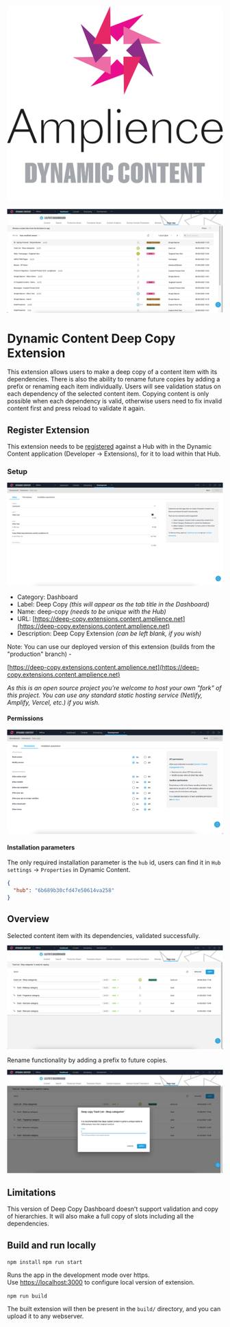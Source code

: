 [![Amplience Dynamic Content](media/header.png)](https://amplience.com/dynamic-content)

![Dynamic Content Deep Copy Extension](media/screenshot.png)

# Dynamic Content Deep Copy Extension

This extension allows users to make a deep copy of a content item with its dependencies. There is also the ability to rename future copies by adding a prefix or renaming each item individually. Users will see validation status on each dependency of the selected content item. Copying content is only possible when each dependency is valid, otherwise users need to fix invalid content first and press reload to validate it again.

## Register Extension

This extension needs to be [registered](https://amplience.com/docs/development/registeringextensions.html) against a Hub with in the Dynamic Content application (Developer -> Extensions), for it to load within that Hub.

### Setup

![Setup](media/setup.png)

* Category: Dashboard
* Label: Deep Copy _(this will appear as the tab title in the Dashboard)_
* Name: deep-copy _(needs to be unique with the Hub)_
* URL: [https://deep-copy.extensions.content.amplience.net](https://deep-copy.extensions.content.amplience.net)
* Description: Deep Copy Extension _(can be left blank, if you wish)_

Note:
You can use our deployed version of this extension (builds from the "production" branch) -

[https://deep-copy.extensions.content.amplience.net](https://deep-copy.extensions.content.amplience.net)

_As this is an open source project you're welcome to host your own "fork" of this project. You can use any standard static hosting service (Netlify, Amplify, Vercel, etc.) if you wish._

#### Permissions

![Permissions](media/permissions.png)

#### Installation parameters

The only required installation parameter is the `hub` id, users can find it in `Hub settings` -> `Properties` in Dynamic Content.

```json
{
  "hub": "6b689b30cfd47e50614va258"
}
```

## Overview

Selected content item with its dependencies, validated successfully.

![Validation](media/validation.png)

Rename functionality by adding a prefix to future copies.

![Rename](media/rename.png)

## Limitations

This version of Deep Copy Dashboard doesn't support validation and copy of hierarchies. It will also make a full copy of slots including all the dependencies.

## Build and run locally 

`npm install`
`npm run start`

Runs the app in the development mode over https.\
Use [https://localhost:3000](https://localhost:3000) to configure local version of extension.

`npm run build`

The built extension will then be present in the `build/` directory, and you can upload it to any webserver.